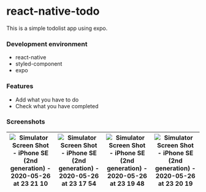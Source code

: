 # react-native-todo
This is a simple todolist app using expo.

### Development environment
- react-native
- styled-component
- expo


### Features
- Add what you have to do
- Check what you have completed

### Screenshots

| ![Simulator Screen Shot - iPhone SE (2nd generation) - 2020-05-26 at 23 21 10](https://user-images.githubusercontent.com/33794732/82912360-fbbc5500-9fa7-11ea-8681-a364ef0c097e.png) | ![Simulator Screen Shot - iPhone SE (2nd generation) - 2020-05-26 at 23 17 54](https://user-images.githubusercontent.com/33794732/82912347-f52ddd80-9fa7-11ea-84d3-2d93bbc7e9f2.png) | ![Simulator Screen Shot - iPhone SE (2nd generation) - 2020-05-26 at 23 19 48](https://user-images.githubusercontent.com/33794732/82912355-fa8b2800-9fa7-11ea-8527-9dcfcaed8a75.png) | ![Simulator Screen Shot - iPhone SE (2nd generation) - 2020-05-26 at 23 20 19](https://user-images.githubusercontent.com/33794732/82912358-fbbc5500-9fa7-11ea-9e12-2e4d343ea083.png) | 
| :---: | :---: | :---: | :---: | 
